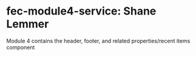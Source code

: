 # fec-module4-service: Shane Lemmer
Module 4 contains the header, footer, and related properties/recent items component
